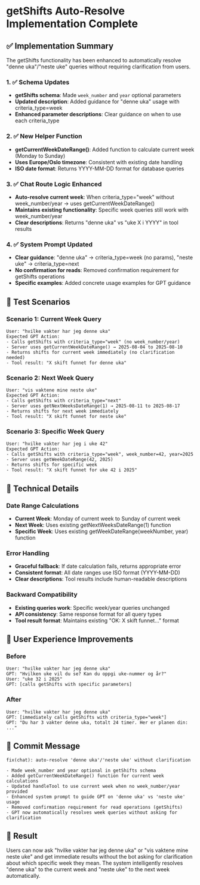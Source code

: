 # getShifts Auto-Resolve Implementation Complete

## ✅ Implementation Summary

The getShifts functionality has been enhanced to automatically resolve "denne uka"/"neste uke" queries without requiring clarification from users.

### 1. ✅ Schema Updates
- **getShifts schema**: Made `week_number` and `year` optional parameters
- **Updated description**: Added guidance for "denne uka" usage with criteria_type=week
- **Enhanced parameter descriptions**: Clear guidance on when to use each criteria_type

### 2. ✅ New Helper Function
- **getCurrentWeekDateRange()**: Added function to calculate current week (Monday to Sunday)
- **Uses Europe/Oslo timezone**: Consistent with existing date handling
- **ISO date format**: Returns YYYY-MM-DD format for database queries

### 3. ✅ Chat Route Logic Enhanced
- **Auto-resolve current week**: When criteria_type="week" without week_number/year → uses getCurrentWeekDateRange()
- **Maintains existing functionality**: Specific week queries still work with week_number/year
- **Clear descriptions**: Returns "denne uka" vs "uke X i YYYY" in tool results

### 4. ✅ System Prompt Updated
- **Clear guidance**: "denne uka" → criteria_type=week (no params), "neste uke" → criteria_type=next
- **No confirmation for reads**: Removed confirmation requirement for getShifts operations
- **Specific examples**: Added concrete usage examples for GPT guidance

## 🧪 Test Scenarios

### Scenario 1: Current Week Query
```
User: "hvilke vakter har jeg denne uka"
Expected GPT Action:
- Calls getShifts with criteria_type="week" (no week_number/year)
- Server uses getCurrentWeekDateRange() → 2025-08-04 to 2025-08-10
- Returns shifts for current week immediately (no clarification needed)
- Tool result: "X skift funnet for denne uka"
```

### Scenario 2: Next Week Query
```
User: "vis vaktene mine neste uke"
Expected GPT Action:
- Calls getShifts with criteria_type="next"
- Server uses getNextWeeksDateRange(1) → 2025-08-11 to 2025-08-17
- Returns shifts for next week immediately
- Tool result: "X skift funnet for neste uke"
```

### Scenario 3: Specific Week Query
```
User: "hvilke vakter har jeg i uke 42"
Expected GPT Action:
- Calls getShifts with criteria_type="week", week_number=42, year=2025
- Server uses getWeekDateRange(42, 2025)
- Returns shifts for specific week
- Tool result: "X skift funnet for uke 42 i 2025"
```

## 🔧 Technical Details

### Date Range Calculations
- **Current Week**: Monday of current week to Sunday of current week
- **Next Week**: Uses existing getNextWeeksDateRange(1) function
- **Specific Week**: Uses existing getWeekDateRange(weekNumber, year) function

### Error Handling
- **Graceful fallback**: If date calculation fails, returns appropriate error
- **Consistent format**: All date ranges use ISO format (YYYY-MM-DD)
- **Clear descriptions**: Tool results include human-readable descriptions

### Backward Compatibility
- **Existing queries work**: Specific week/year queries unchanged
- **API consistency**: Same response format for all query types
- **Tool result format**: Maintains existing "OK: X skift funnet..." format

## 🚀 User Experience Improvements

### Before
```
User: "hvilke vakter har jeg denne uka"
GPT: "Hvilken uke vil du se? Kan du oppgi uke-nummer og år?"
User: "uke 32 i 2025"
GPT: [calls getShifts with specific parameters]
```

### After
```
User: "hvilke vakter har jeg denne uka"
GPT: [immediately calls getShifts with criteria_type="week"]
GPT: "Du har 3 vakter denne uka, totalt 24 timer. Her er planen din: ..."
```

## 📝 Commit Message
```
fix(chat): auto-resolve 'denne uka'/'neste uke' without clarification

- Made week_number and year optional in getShifts schema
- Added getCurrentWeekDateRange() function for current week calculations  
- Updated handleTool to use current week when no week_number/year provided
- Enhanced system prompt to guide GPT on 'denne uka' vs 'neste uke' usage
- Removed confirmation requirement for read operations (getShifts)
- GPT now automatically resolves week queries without asking for clarification
```

## 🎯 Result

Users can now ask "hvilke vakter har jeg denne uka" or "vis vaktene mine neste uke" and get immediate results without the bot asking for clarification about which specific week they mean. The system intelligently resolves "denne uka" to the current week and "neste uke" to the next week automatically.
